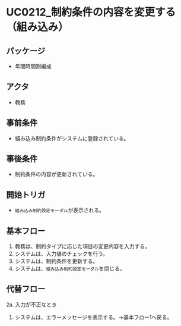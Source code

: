 # UC0212_制約条件の内容を変更する（組み込み）

## パッケージ
- 年間時間割編成

## アクタ
- 教務

## 事前条件
- 組み込み制約条件がシステムに登録されている。

## 事後条件
- 制約条件の内容が更新されている。

## 開始トリガ
- `組み込み制約設定モーダル`が表示される。

## 基本フロー
1. 教務は、制約タイプに応じた項目の変更内容を入力する。
2. システムは、入力値のチェックを行う。
3. システムは、制約条件を更新する。
4. システムは、`組み込み制約設定モーダル`を閉じる。

## 代替フロー
2a. 入力が不正なとき
1. システムは、エラーメッセージを表示する。→基本フロー1へ戻る。